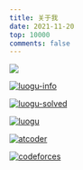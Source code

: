 ```yaml
---
title: 关于我
date: 2021-11-20
top: 10000
comments: false
---
```


![](https://api.xecades.xyz/api?date=2022-04-10&str=NOI2022%E7%9C%81%E9%80%89%E6%9C%80%E5%A4%9A&quote=%E6%98%AF%E6%97%B6%E5%80%99%E5%BC%80%E5%A7%8B%E5%8A%AA%E5%8A%9B%E4%BA%86%F0%9F%92%AA&img=1&codeforces=yaoxi&luogu=yaoxi&github=yaoxi-std&email=yaoxi20061225%40126.com)

[![luogu-info](https://luogu-card-qinyihao.vercel.app/about?id=141573&card_width=800)](https://www.luogu.com.cn/user/141573)

[![luogu-solved](https://statcard.vercel.app/practice?id=141573&card_width=800)](https://www.luogu.com.cn/user/141573)

[![luogu](https://statcard.vercel.app/shield?id=141573)](https://www.luogu.com.cn/user/141573)

[![atcoder](https://atcoder.swift-zym.workers.dev/yaoxi_std)](https://atcoder.jp/users/yaoxi_std)

[![codeforces](https://codeforces-status.yaoxi-std.workers.dev/shields?handle=yaoxi)](https://codeforces.com/profile/yaoxi)

